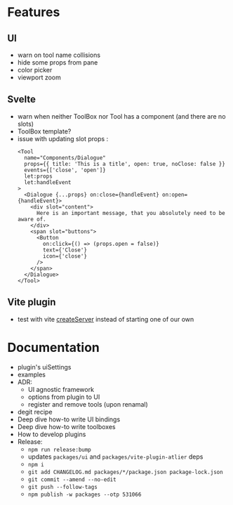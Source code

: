 # Features

## UI

- warn on tool name collisions
- hide some props from pane
- color picker
- viewport zoom

## Svelte

- warn when neither ToolBox nor Tool has a component (and there are no slots)
- ToolBox template?
- issue with updating slot props :
  ```svelte
  <Tool
    name="Components/Dialogue"
    props={{ title: 'This is a title', open: true, noClose: false }}
    events={['close', 'open']}
    let:props
    let:handleEvent
  >
    <Dialogue {...props} on:close={handleEvent} on:open={handleEvent}>
      <div slot="content">
        Here is an important message, that you absolutely need to be aware of.
      </div>
      <span slot="buttons">
        <Button
          on:click={() => (props.open = false)}
          text={'Close'}
          icon={'close'}
        />
      </span>
    </Dialogue>
  </Tool>
  ```

## Vite plugin

- test with vite [createServer](https://vitejs.dev/guide/api-javascript.html#createserver) instead of starting one of our own

# Documentation

- plugin's uiSettings
- examples
- ADR:
  - UI agnostic framework
  - options from plugin to UI
  - register and remove tools (upon renamal)
- degit recipe
- Deep dive how-to write UI bindings
- Deep dive how-to write toolboxes
- How to develop plugins
- Release:
  - `npm run release:bump`
  - updates `packages/ui` and `packages/vite-plugin-atlier` deps
  - `npm i`
  - `git add CHANGELOG.md packages/*/package.json package-lock.json`
  - `git commit --amend --no-edit`
  - `git push --follow-tags`
  - `npm publish -w packages --otp 531066`
